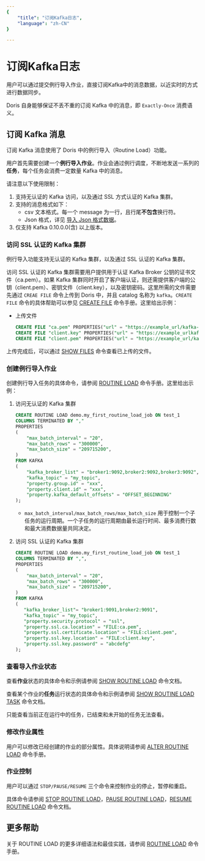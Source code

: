```yaml
---
{
    "title": "订阅Kafka日志",
    "language": "zh-CN"
}

---
```


<!-- 
Licensed to the Apache Software Foundation (ASF) under one
or more contributor license agreements.  See the NOTICE file
distributed with this work for additional information
regarding copyright ownership.  The ASF licenses this file
to you under the Apache License, Version 2.0 (the
"License"); you may not use this file except in compliance
with the License.  You may obtain a copy of the License at

  http://www.apache.org/licenses/LICENSE-2.0

Unless required by applicable law or agreed to in writing,
software distributed under the License is distributed on an
"AS IS" BASIS, WITHOUT WARRANTIES OR CONDITIONS OF ANY
KIND, either express or implied.  See the License for the
specific language governing permissions and limitations
under the License.
-->

# 订阅Kafka日志

用户可以通过提交例行导入作业，直接订阅Kafka中的消息数据，以近实时的方式进行数据同步。

Doris 自身能够保证不丢不重的订阅 Kafka 中的消息，即 `Exactly-Once` 消费语义。

## 订阅 Kafka 消息

订阅 Kafka 消息使用了 Doris 中的例行导入（Routine Load）功能。

用户首先需要创建一个**例行导入作业**。作业会通过例行调度，不断地发送一系列的**任务**，每个任务会消费一定数量 Kafka 中的消息。

请注意以下使用限制：

1. 支持无认证的 Kafka 访问，以及通过 SSL 方式认证的 Kafka 集群。
2. 支持的消息格式如下：
   - csv 文本格式。每一个 message 为一行，且行尾**不包含**换行符。
   - Json 格式，详见 [导入 Json 格式数据](../import-way/load-json-format.md)。
3. 仅支持 Kafka 0.10.0.0(含) 以上版本。

### 访问 SSL 认证的 Kafka 集群

例行导入功能支持无认证的 Kafka 集群，以及通过 SSL 认证的 Kafka 集群。

访问 SSL 认证的 Kafka 集群需要用户提供用于认证 Kafka Broker 公钥的证书文件（ca.pem）。如果 Kafka 集群同时开启了客户端认证，则还需提供客户端的公钥（client.pem）、密钥文件（client.key），以及密钥密码。这里所需的文件需要先通过 `CREAE FILE` 命令上传到 Doris 中，并且 catalog 名称为 `kafka`。`CREATE FILE` 命令的具体帮助可以参见 [CREATE FILE](../../../sql-manual/sql-reference/Data-Definition-Statements/Create/CREATE-FILE.md) 命令手册。这里给出示例：

- 上传文件

  ```sql
  CREATE FILE "ca.pem" PROPERTIES("url" = "https://example_url/kafka-key/ca.pem", "catalog" = "kafka");
  CREATE FILE "client.key" PROPERTIES("url" = "https://example_urlkafka-key/client.key", "catalog" = "kafka");
  CREATE FILE "client.pem" PROPERTIES("url" = "https://example_url/kafka-key/client.pem", "catalog" = "kafka");
  ```

上传完成后，可以通过 [SHOW FILES](../../../sql-manual/sql-reference/Show-Statements/SHOW-FILE.md) 命令查看已上传的文件。

### 创建例行导入作业

创建例行导入任务的具体命令，请参阅 [ROUTINE LOAD](../../../sql-manual/sql-reference/Data-Manipulation-Statements/Load/CREATE-ROUTINE-LOAD.md) 命令手册。这里给出示例：

1. 访问无认证的 Kafka 集群

   ```sql
   CREATE ROUTINE LOAD demo.my_first_routine_load_job ON test_1
   COLUMNS TERMINATED BY ","
   PROPERTIES
   (
       "max_batch_interval" = "20",
       "max_batch_rows" = "300000",
       "max_batch_size" = "209715200",
   )
   FROM KAFKA
   (
       "kafka_broker_list" = "broker1:9092,broker2:9092,broker3:9092",
       "kafka_topic" = "my_topic",
       "property.group.id" = "xxx",
       "property.client.id" = "xxx",
       "property.kafka_default_offsets" = "OFFSET_BEGINNING"
   );
   ```
   
   - `max_batch_interval/max_batch_rows/max_batch_size` 用于控制一个子任务的运行周期。一个子任务的运行周期由最长运行时间、最多消费行数和最大消费数据量共同决定。

2. 访问 SSL 认证的 Kafka 集群

   ```sql
   CREATE ROUTINE LOAD demo.my_first_routine_load_job ON test_1
   COLUMNS TERMINATED BY ",",
   PROPERTIES
   (
       "max_batch_interval" = "20",
       "max_batch_rows" = "300000",
       "max_batch_size" = "209715200",
   )
   FROM KAFKA
   (
      "kafka_broker_list"= "broker1:9091,broker2:9091",
      "kafka_topic" = "my_topic",
      "property.security.protocol" = "ssl",
      "property.ssl.ca.location" = "FILE:ca.pem",
      "property.ssl.certificate.location" = "FILE:client.pem",
      "property.ssl.key.location" = "FILE:client.key",
      "property.ssl.key.password" = "abcdefg"
   );
   ```

### 查看导入作业状态

查看**作业**状态的具体命令和示例请参阅 [SHOW ROUTINE LOAD](../../../sql-manual/sql-reference/Show-Statements/SHOW-ROUTINE-LOAD.md) 命令文档。

查看某个作业的**任务**运行状态的具体命令和示例请参阅 [SHOW ROUTINE LOAD TASK](../../../sql-manual/sql-reference/Show-Statements/SHOW-ROUTINE-LOAD-TASK.md) 命令文档。

只能查看当前正在运行中的任务，已结束和未开始的任务无法查看。

### 修改作业属性

用户可以修改已经创建的作业的部分属性。具体说明请参阅 [ALTER ROUTINE LOAD](../../../sql-manual/sql-reference/Data-Manipulation-Statements/Load/ALTER-ROUTINE-LOAD.md) 命令手册。

### 作业控制

用户可以通过 `STOP/PAUSE/RESUME` 三个命令来控制作业的停止，暂停和重启。

具体命令请参阅 [STOP ROUTINE LOAD](../../../sql-manual/sql-reference/Data-Manipulation-Statements/Load/STOP-ROUTINE-LOAD.md)，[PAUSE ROUTINE LOAD](../../../sql-manual/sql-reference/Data-Manipulation-Statements/Load/PAUSE-ROUTINE-LOAD.md)，[RESUME ROUTINE LOAD](../../../sql-manual/sql-reference/Data-Manipulation-Statements/Load/RESUME-ROUTINE-LOAD.md) 命令文档。

## 更多帮助

关于 ROUTINE LOAD 的更多详细语法和最佳实践，请参阅 [ROUTINE LOAD](../../../sql-manual/sql-reference/Data-Manipulation-Statements/Load/CREATE-ROUTINE-LOAD.md) 命令手册。
